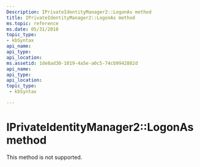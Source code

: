```yaml
---
Description: IPrivateIdentityManager2::LogonAs method
title: IPrivateIdentityManager2::LogonAs method
ms.topic: reference
ms.date: 05/31/2018
topic_type: 
- kbSyntax
api_name: 
api_type: 
api_location: 
ms.assetid: 1de8ad30-1019-4a5e-a0c5-74cb9942882d
api_name: 
api_type: 
api_location: 
topic_type: 
 - kbSyntax

---
```


# IPrivateIdentityManager2::LogonAs method

This method is not supported.

 

 



